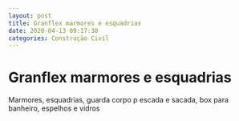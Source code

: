 ```yaml
---
layout: post
title: Granflex marmores e esquadrias 
date: 2020-04-13 09:17:38 
categories: Construção Civil
---
```


# Granflex marmores e esquadrias 

Marmores, esquadrias, guarda corpo p escada e sacada, box para banheiro, espelhos e vidros 
